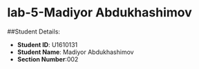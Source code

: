 # lab-5-Madiyor Abdukhashimov


##Student Details:

- **Student ID**: U1610131
- **Student Name**: Madiyor Abdukhashimov
- **Section Number**:002
